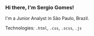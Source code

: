 ### Hi there, I'm Sergio Gomes!

I'm a Junior Analyst in São Paulo, Brazil.


Technologies: ```.html```, ```.css```, ```.scss```, ```.js```


